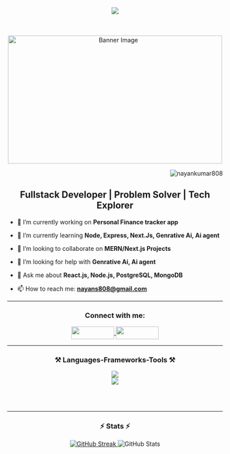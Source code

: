 <h1 align="center">
    <img src="https://readme-typing-svg.herokuapp.com/?font=Righteous&size=35&center=true&vCenter=true&width=500&height=70&duration=4000&lines=Hi+👋,+I'm+Nayan+Kumar!;+A+Fullstack+Developer" />
</h1>

<br/>

<p align="center">
    <img src="https://i.pinimg.com/originals/54/e3/7d/54e37d8074ebcde1d96c77d7b2a7f310.gif" alt="Banner Image" width="500" height="300">
</p>

<p align="right"> 
    <img src="https://komarev.com/ghpvc/?username=nayankumar808&label=Profile%20views&color=0e75b6&style=flat" alt="nayankumar808" /> 
</p>

<h2 align="center">Fullstack Developer | Problem Solver | Tech Explorer</h2>

- 🔭 I’m currently working on **Personal Finance tracker app**
  
- 🌱 I’m currently learning **Node, Express, Next.Js, Genrative Ai, Ai agent**
  
- 👯 I’m looking to collaborate on **MERN/Next.js Projects**
  
- 🤝 I’m looking for help with **Genrative Ai, Ai agent**
  
- 💬 Ask me about **React.js, Node.js, PostgreSQL, MongoDB**
  
- 📫 How to reach me: **nayans808@gmail.com**

---

<div align="center">
  <h3>Connect with me:</h3>
  
  <p align="center">
    <!-- LinkedIn -->
    <a href="https://www.linkedin.com/in/nayan-kumar8/" target="_blank">
      <img align="center" src="https://img.shields.io/badge/LinkedIn-0060B1?style=for-the-badge&logo=linkedin&logoColor=white" height="30" width="100" />
    </a>
    <!-- GitHub -->
<!--     <a href="https://github.com/nayankumar808" target="_blank">
      <img align="center" src="https://img.shields.io/badge/GitHub-171515?style=for-the-badge&logo=github&logoColor=white" height="30" width="100" />
    </a> -->
    <!-- Gmail -->
    <a href="mailto:nayans808@gmail.com">
      <img align="center" src="https://img.shields.io/badge/Gmail-D14836?style=for-the-badge&logo=gmail&logoColor=white" height="30" width="100" />
    </a>
  </p>
</div>

---

<h3 align="center">⚒️ Languages-Frameworks-Tools ⚒️</h3>
<div align="center">
    <img src="https://skillicons.dev/icons?i=react,nextjs,nodejs,express,postgres,mongodb,prisma,tailwind,typescript,javascript,html,css,git" /><br>
    <img src="https://skillicons.dev/icons?i=vscode,postman,github,arduino,c,cpp" />
</div>

<br/><br/>
<hr/>

<h3 align="center">⚡ Stats ⚡</h3>
<div align="center">
  <a href="https://git.io/streak-stats">
    <img src="https://github-readme-streak-stats.herokuapp.com/?user=nayankumar808&theme=react&card_width=390" alt="GitHub Streak" />
  </a>
  <img src="https://github-readme-stats.vercel.app/api?username=nayankumar808&theme=react&card_width=390&rank_icon=github&border_radius=10" alt="GitHub Stats" />
  <br/>
</div>
